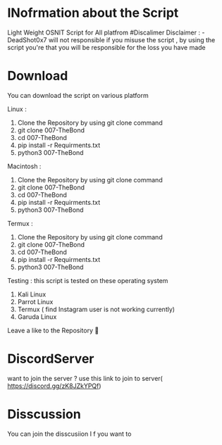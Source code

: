 # INofrmation about the Script 

Light Weight OSNIT Script for All platfrom
#Discalimer
Disclaimer : - DeadShot0x7 will not responsible if you misuse the script , by using  the script you're that you will be responsible for the loss you have made 
# Download
You can download the script on various platform 

 Linux  :
 
 1. Clone the Repository  by using git clone command 
 2. git clone 007-TheBond
 3. cd 007-TheBond
 4. pip install -r Requirments.txt
 5. python3 007-TheBond 
 
 
 Macintosh : 
 
  1. Clone the Repository  by using git clone command 
 2. git clone 007-TheBond
 3. cd 007-TheBond
 4. pip install -r Requirments.txt
 5. python3 007-TheBond 
 
 
 Termux :
  1. Clone the Repository  by using git clone command 
 2. git clone 007-TheBond
 3. cd 007-TheBond
 4. pip install -r Requirments.txt
 5. python3 007-TheBond 

Testing :
this script is tested  on these operating system 

1. Kali Linux
2. Parrot Linux
3. Termux ( find Instagram user is not working currently)
4. Garuda Linux 

Leave a like to the Repository 🙂

# DiscordServer 
want to join the server ? 
use this link to join to server( https://discord.gg/zK8JZkYPQf)
# Disscussion 
You can join the disscusiion I f you want to
